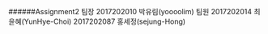 ######Assignment2
팀장
2017202010 박유림(yoooolim)
팀원
2017202014 최윤혜(YunHye-Choi)
2017202087 홍세정(sejung-Hong)
